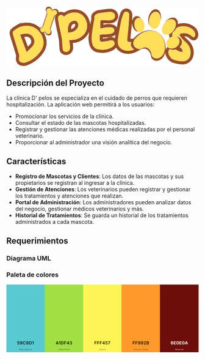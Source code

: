![Logo D'pelos](https://github.com/jeMartine/DpelosWeb/blob/main/Resources/img/index/logo.png)

## Descripción del Proyecto

La clínica D' pelos se especializa en el cuidado de perros que requieren hospitalización. La aplicación web permitirá a los usuarios:

- Promocionar los servicios de la clínica.
- Consultar el estado de las mascotas hospitalizadas.
- Registrar y gestionar las atenciones médicas realizadas por el personal veterinario.
- Proporcionar al administrador una visión analítica del negocio.

## Características

- **Registro de Mascotas y Clientes**: Los datos de las mascotas y sus propietarios se registran al ingresar a la clínica.
- **Gestión de Atenciones**: Los veterinarios pueden registrar y gestionar los tratamientos y atenciones que realizan.
- **Portal de Administración**: Los administradores pueden analizar datos del negocio, gestionar médicos veterinarios y más.
- **Historial de Tratamientos**: Se guarda un historial de los tratamientos administrados a cada mascota.

## Requerimientos

### Diagrama UML

### Paleta de colores
![Paleta de colores](https://github.com/jeMartine/DpelosWeb/blob/main/Imgs/Paleta%20de%20colores.png)
